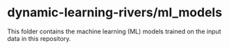 # dynamic-learning-rivers/ml_models

This folder contains the machine learning (ML) models
trained on the input data in this repository.

